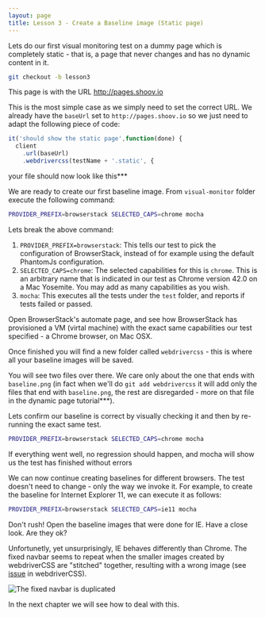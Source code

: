 ```yaml
---
layout: page
title: Lesson 3 - Create a Baseline image (Static page)
---
```


Lets do our first visual monitoring test on a dummy page which is completely static - that is, a page that never changes and has no dynamic content in it.

```bash
git checkout -b lesson3
```

This page is with the URL http://pages.shoov.io

This is the most simple case as we simply need to set the correct URL. We already have the `baseUrl` set to `http://pages.shoov.io` so we just need to adapt the following piece of code:


```js
it('should show the static page',function(done) {
  client
    .url(baseUrl)
    .webdrivercss(testName + '.static', {
```

your file should now look like this***

We are ready to create our first baseline image. From `visual-monitor` folder execute the following command:

```bash
PROVIDER_PREFIX=browserstack SELECTED_CAPS=chrome mocha
```

Lets break the above command:

1. `PROVIDER_PREFIX=browserstack`: This tells our test to pick the configuration of BrowserStack, instead of for example using the default PhantomJs configuration.
1. `SELECTED_CAPS=chrome`: The selected capabilities for this is `chrome`. This is an arbitrary name that is indicated in our test as Chrome version 42.0 on a Mac Yosemite. You may add as many capabilities as you wish.
1. `mocha`: This executes all the tests under the `test` folder, and reports if tests failed or passed.

Open BrowserStack's automate page, and see how BrowserStack has provisioned a VM (virtal machine) with the exact same capabilities our test specified - a Chrome browser, on Mac OSX.

Once finished you will find a new folder called `webdrivercss` - this is where all your baseline images will be saved.

You will see two files over there. We care only about the one that ends with `baseline.png` (in fact when we'll do `git add webdrivercss` it will add only the files that end with `baseline.png`, the rest are disregarded - more on that file in the dynamic page tutorial***).

Lets confirm our baseline is correct by visually checking it and then by re-running the exact same test.

```bash
PROVIDER_PREFIX=browserstack SELECTED_CAPS=chrome mocha
```

If everything went well, no regression should happen, and mocha will show us the test has finished without errors

We can now continue creating baselines for different browsers. The test doesn't need to change - only the way we invoke it. For example, to create the baseline for Internet Explorer 11, we can execute it as follows:

```bash
PROVIDER_PREFIX=browserstack SELECTED_CAPS=ie11 mocha
```

Don't rush! Open the baseline images that were done for IE. Have a close look. Are they ok?

Unfortunetly, yet unsurprisingly, IE behaves differently than Chrome. The fixed navbar seems to repeat when the smaller images created by webdriverCSS are "stitched" together, resulting with a wrong image (see [issue]((https://github.com/webdriverio/webdrivercss/issues/56)) in webdriverCSS).

![The fixed navbar is duplicated](/assets/images/tutorials/lesson3/ie-fixed-navbar.jpg)

In the next chapter we will see how to deal with this.
